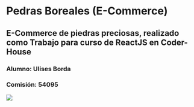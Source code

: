 # Pedras Boreales (E-Commerce)
## E-Commerce de piedras preciosas, realizado como Trabajo para curso de ReactJS en Coder-House
### Alumno: Ulises Borda
### Comisión: 54095

![](./src/assets/ReactProyectoFinal.gif)